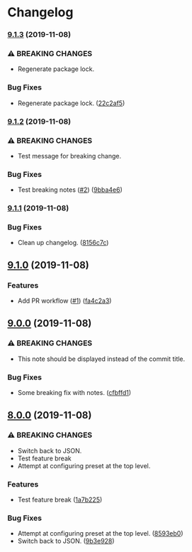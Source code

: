 # Changelog

### [9.1.3](https://github.com/amannn/semantic-release-test/compare/v9.1.2...v9.1.3) (2019-11-08)


### ⚠ BREAKING CHANGES

* Regenerate package lock.

### Bug Fixes

* Regenerate package lock. ([22c2af5](https://github.com/amannn/semantic-release-test/commit/22c2af587b14c8e07adf62c70b1be655d0944b4e))

### [9.1.2](https://github.com/amannn/semantic-release-test/compare/v9.1.1...v9.1.2) (2019-11-08)


### ⚠ BREAKING CHANGES

* Test message for breaking change.

### Bug Fixes

* Test breaking notes ([#2](https://github.com/amannn/semantic-release-test/issues/2)) ([9bba4e6](https://github.com/amannn/semantic-release-test/commit/9bba4e61ae51e1d251b3f1c8257a37d2a7714405))

### [9.1.1](https://github.com/amannn/semantic-release-test/compare/v9.1.0...v9.1.1) (2019-11-08)


### Bug Fixes

* Clean up changelog. ([8156c7c](https://github.com/amannn/semantic-release-test/commit/8156c7c52cbb3f868b13d7b662f153bba6b6b398))

## [9.1.0](https://github.com/amannn/semantic-release-test/compare/v9.0.0...v9.1.0) (2019-11-08)


### Features

* Add PR workflow ([#1](https://github.com/amannn/semantic-release-test/issues/1)) ([fa4c2a3](https://github.com/amannn/semantic-release-test/commit/fa4c2a3cb6d00111f4b6f4aeda896c86e57155c3))

## [9.0.0](https://github.com/amannn/semantic-release-test/compare/v8.0.0...v9.0.0) (2019-11-08)


### ⚠ BREAKING CHANGES

* This note should be displayed instead of the commit title.

### Bug Fixes

* Some breaking fix with notes. ([cfbffd1](https://github.com/amannn/semantic-release-test/commit/cfbffd191ecfff7b226e81e1d218191d163759a4))

## [8.0.0](https://github.com/amannn/semantic-release-test/compare/v7.0.0...v8.0.0) (2019-11-08)


### ⚠ BREAKING CHANGES

* Switch back to JSON.
* Test feature break
* Attempt at configuring preset at the top level.

### Features

* Test feature break ([1a7b225](https://github.com/amannn/semantic-release-test/commit/1a7b225e6207f6640c722bc3c236ab232e7c074f))


### Bug Fixes

* Attempt at configuring preset at the top level. ([8593eb0](https://github.com/amannn/semantic-release-test/commit/8593eb0567dcea4ba86ca063d969cd9de358a8bb))
* Switch back to JSON. ([9b3e928](https://github.com/amannn/semantic-release-test/commit/9b3e9282c23f80729435d84c43e3a1b7ad6b33d3))

